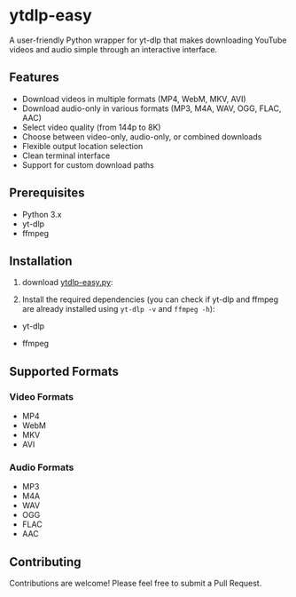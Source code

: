 # ytdlp-easy

A user-friendly Python wrapper for yt-dlp that makes downloading YouTube videos and audio simple through an interactive interface.

## Features

- Download videos in multiple formats (MP4, WebM, MKV, AVI)
- Download audio-only in various formats (MP3, M4A, WAV, OGG, FLAC, AAC)
- Select video quality (from 144p to 8K)
- Choose between video-only, audio-only, or combined downloads
- Flexible output location selection
- Clean terminal interface
- Support for custom download paths

## Prerequisites

- Python 3.x
- yt-dlp
- ffmpeg

## Installation

1. download [ytdlp-easy.py]():

2. Install the required dependencies (you can check if yt-dlp and ffmpeg are already installed using `yt-dlp -v` and `ffmpeg -h`):

- yt-dlp

- ffmpeg


## Supported Formats

### Video Formats
- MP4
- WebM
- MKV
- AVI

### Audio Formats
- MP3
- M4A
- WAV
- OGG
- FLAC
- AAC

## Contributing

Contributions are welcome! Please feel free to submit a Pull Request.
